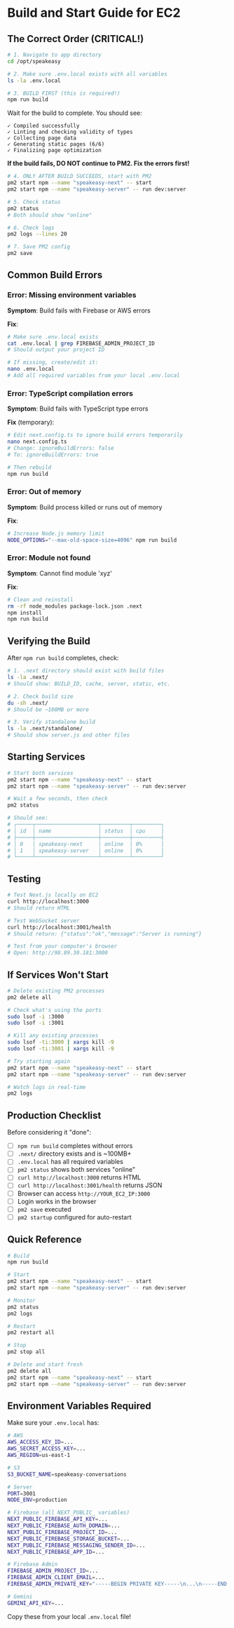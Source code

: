 # Build and Start Guide for EC2

## The Correct Order (CRITICAL!)

```bash
# 1. Navigate to app directory
cd /opt/speakeasy

# 2. Make sure .env.local exists with all variables
ls -la .env.local

# 3. BUILD FIRST (this is required!)
npm run build
```

Wait for the build to complete. You should see:
```
✓ Compiled successfully
✓ Linting and checking validity of types
✓ Collecting page data
✓ Generating static pages (6/6)
✓ Finalizing page optimization
```

**If the build fails, DO NOT continue to PM2. Fix the errors first!**

```bash
# 4. ONLY AFTER BUILD SUCCEEDS, start with PM2
pm2 start npm --name "speakeasy-next" -- start
pm2 start npm --name "speakeasy-server" -- run dev:server

# 5. Check status
pm2 status
# Both should show "online"

# 6. Check logs
pm2 logs --lines 20

# 7. Save PM2 config
pm2 save
```

## Common Build Errors

### Error: Missing environment variables
**Symptom**: Build fails with Firebase or AWS errors

**Fix**:
```bash
# Make sure .env.local exists
cat .env.local | grep FIREBASE_ADMIN_PROJECT_ID
# Should output your project ID

# If missing, create/edit it:
nano .env.local
# Add all required variables from your local .env.local
```

### Error: TypeScript compilation errors
**Symptom**: Build fails with TypeScript type errors

**Fix** (temporary):
```bash
# Edit next.config.ts to ignore build errors temporarily
nano next.config.ts
# Change: ignoreBuildErrors: false
# To: ignoreBuildErrors: true

# Then rebuild
npm run build
```

### Error: Out of memory
**Symptom**: Build process killed or runs out of memory

**Fix**:
```bash
# Increase Node.js memory limit
NODE_OPTIONS="--max-old-space-size=4096" npm run build
```

### Error: Module not found
**Symptom**: Cannot find module 'xyz'

**Fix**:
```bash
# Clean and reinstall
rm -rf node_modules package-lock.json .next
npm install
npm run build
```

## Verifying the Build

After `npm run build` completes, check:

```bash
# 1. .next directory should exist with build files
ls -la .next/
# Should show: BUILD_ID, cache, server, static, etc.

# 2. Check build size
du -sh .next/
# Should be ~100MB or more

# 3. Verify standalone build
ls -la .next/standalone/
# Should show server.js and other files
```

## Starting Services

```bash
# Start both services
pm2 start npm --name "speakeasy-next" -- start
pm2 start npm --name "speakeasy-server" -- run dev:server

# Wait a few seconds, then check
pm2 status

# Should see:
# ┌─────┬────────────────────┬─────────┬─────────┐
# │ id  │ name               │ status  │ cpu     │
# ├─────┼────────────────────┼─────────┼─────────┤
# │ 0   │ speakeasy-next     │ online  │ 0%      │
# │ 1   │ speakeasy-server   │ online  │ 0%      │
# └─────┴────────────────────┴─────────┴─────────┘
```

## Testing

```bash
# Test Next.js locally on EC2
curl http://localhost:3000
# Should return HTML

# Test WebSocket server
curl http://localhost:3001/health
# Should return: {"status":"ok","message":"Server is running"}

# Test from your computer's browser
# Open: http://98.89.30.181:3000
```

## If Services Won't Start

```bash
# Delete existing PM2 processes
pm2 delete all

# Check what's using the ports
sudo lsof -i :3000
sudo lsof -i :3001

# Kill any existing processes
sudo lsof -ti:3000 | xargs kill -9
sudo lsof -ti:3001 | xargs kill -9

# Try starting again
pm2 start npm --name "speakeasy-next" -- start
pm2 start npm --name "speakeasy-server" -- run dev:server

# Watch logs in real-time
pm2 logs
```

## Production Checklist

Before considering it "done":

- [ ] `npm run build` completes without errors
- [ ] `.next/` directory exists and is ~100MB+
- [ ] `.env.local` has all required variables
- [ ] `pm2 status` shows both services "online"
- [ ] `curl http://localhost:3000` returns HTML
- [ ] `curl http://localhost:3001/health` returns JSON
- [ ] Browser can access `http://YOUR_EC2_IP:3000`
- [ ] Login works in the browser
- [ ] `pm2 save` executed
- [ ] `pm2 startup` configured for auto-restart

## Quick Reference

```bash
# Build
npm run build

# Start
pm2 start npm --name "speakeasy-next" -- start
pm2 start npm --name "speakeasy-server" -- run dev:server

# Monitor
pm2 status
pm2 logs

# Restart
pm2 restart all

# Stop
pm2 stop all

# Delete and start fresh
pm2 delete all
pm2 start npm --name "speakeasy-next" -- start
pm2 start npm --name "speakeasy-server" -- run dev:server
```

## Environment Variables Required

Make sure your `.env.local` has:

```bash
# AWS
AWS_ACCESS_KEY_ID=...
AWS_SECRET_ACCESS_KEY=...
AWS_REGION=us-east-1

# S3
S3_BUCKET_NAME=speakeasy-conversations

# Server
PORT=3001
NODE_ENV=production

# Firebase (all NEXT_PUBLIC_ variables)
NEXT_PUBLIC_FIREBASE_API_KEY=...
NEXT_PUBLIC_FIREBASE_AUTH_DOMAIN=...
NEXT_PUBLIC_FIREBASE_PROJECT_ID=...
NEXT_PUBLIC_FIREBASE_STORAGE_BUCKET=...
NEXT_PUBLIC_FIREBASE_MESSAGING_SENDER_ID=...
NEXT_PUBLIC_FIREBASE_APP_ID=...

# Firebase Admin
FIREBASE_ADMIN_PROJECT_ID=...
FIREBASE_ADMIN_CLIENT_EMAIL=...
FIREBASE_ADMIN_PRIVATE_KEY="-----BEGIN PRIVATE KEY-----\n...\n-----END PRIVATE KEY-----\n"

# Gemini
GEMINI_API_KEY=...
```

Copy these from your local `.env.local` file!
